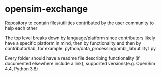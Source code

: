 # opensim-exchange
Repository to contain files/utilities contributed by the user community to help each other

The top level breaks down by language/platform since contributors likely have a specific platform in mind, then by functionality and then by contributor/lab, for example:
python/data_processing/nmbl_lab/utility1.py

Every folder should have a readme file describing functionality (if documented elsewhere include a link), supported versions(e.g. OpenSim 4.4, Python 3.8)
